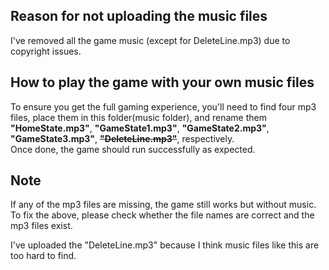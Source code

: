 ## Reason for not uploading the music files
I've removed all the game music (except for DeleteLine.mp3) due to copyright issues. 

## How to play the game with your own music files
To ensure you get the full gaming experience, 
you'll need to find four mp3 files, place them in this folder(music folder), and rename them **"HomeState.mp3"**, **"GameState1.mp3"**, **"GameState2.mp3"**, **"GameState3.mp3"**, **~~"DeleteLine.mp3"~~**, respectively.  
Once done, the game should run successfully as expected.

## Note
If any of the mp3 files are missing, the game still works but without music.  
To fix the above, please check whether the file names are correct and the mp3 files exist.

I've uploaded the "DeleteLine.mp3" because I think music files like this are too hard to find.